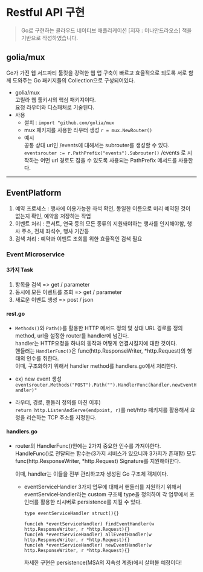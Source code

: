 # Restful API 구현

> Go로 구현하는 클라우드 네이티브 애플리케이션 [저자 : 미나안드라오스] 책을 기반으로 작성하였습니다.

## golia/mux

Go가 가진 웹 서드파티 툴킷을 강력한 웹 앱 구축이 빠르고 효율적으로 되도록 서로 함께 도와주는 Go 패키지들의 Collection으로 구성되어있다.<br>

- golia/mux<br>
    고릴라 웹 툴키시의 핵심 패키지이다.<br>
    요청 라우터와 디스패처로 기술된다.<br>
- 사용<br>
  - 설치 : ``import "github.com/golia/mux``
  - mux 패키지를 사용한 라우터 생성
    ``r = mux.NewRouter()``<br>
  - 예시<br>
    공통 상대 url인 /events에 대해서는 subrouter를 생성할 수 있다.<br>
    ``eventsrouter := r.PathPrefix("events").Subrouter()``
    /events 로 시작하는 어떤 url 경로도 잡을 수 있도록 사용되는 PathPrefix 메서드를 사용한다.<br>

----


## EventPlatform

1. 예약 프로세스 : 행사에 이용가능한 좌석 확인, 동일한 이름으로 미리 예약된 것이 없는지 확인, 예약을 저장하는 작업<br>
2. 이벤트 처리 : 콘서트, 연국 등의 모든 종류의 지원돼야하는 행사를 인지해야함, 행사 주소, 전체 좌석수, 행사 기간등<br>
3. 검색 처리 : 예약과 이벤트 조회를 위한 효율적인 검색 필요<br>

### Event Microservice

#### 3가지 Task
1. 항목을 검색 => get / parameter
2. 동시에 모든 이벤트를 조회 => get / parameter
3. 새로운 이벤트 생성 => post / json

#### rest.go
- `Methods()`와 `Path()`를 활용한 HTTP 메서드 정의 및 상대 URL 경로를 정의<br>
method, url을 설정한 router를 handler에 넘긴다.<br>
handler는 HTTP요청을 하나의 동작과 어떻게 연결시킬지에 대한 것이다.<br>
핸들러는 `HandlerFunc()`은 func(http.ResponseWriter, *http.Request)의 형태의 인수를 취한다.<br>
이때, 구조화하기 위해서 handler method를 handlers.go에서 처리한다.<br>

- ex) new event 생성
    ``eventsrouter.Methods("POST").Path("").HandlerFunc(handler.newEventHandler)"``

- 라우터, 경로, 핸들러 정의를 마친 이후)<br>
`return http.ListenAndServe(endpoint, r)`를 net/http 패키지를 활용해서 요청을 리슨하는 TCP 주소를 지정한다.<br>

#### handlers.go

- router의 HandlerFunc()안에는 2가지 중요한 인수를 가져야한다.<br>
  HandleFunc()로 전달되는 함수는(3가지 서비스가 있으니까 3가지가 존재함) 모두 func(http.ResponseWriter, *http.Request) Signature를 지원해야한다.<br>

    이때, handler는 이들을 전부 관리하고자 생성된 Go 구조체 객체이다.<br>

  - eventServiceHandler
      3가지 업무에 대해서 핸들러를 지원하기 위해서 eventServiceHandler라는 custom 구조체 type을 정의하여 각 업무에서 포인터를 활용한 리시버로 persistence를 지킬 수 있다.<br>

      ```
      type eventServiceHandler struct(){}
  
      func(eh *eventServiceHandler) findEventHandler(w http.ResponseWriter, r *http.Request){}
      func(eh *eventServiceHandler) allEventHandler(w http.ResponseWriter, r *http.Request){}
      func(eh *eventServiceHandler) newEventHandler(w http.ResponseWriter, r *http.Request){}
  
     ```
    
    자세한 구현은 persistence(MSA의 지속성 계층)에서 살펴볼 예정이다!<br>
  